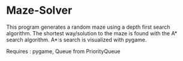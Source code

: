 # Maze-Solver
This program generates a random maze using a depth first search algorithm.
The shortest way/solution to the maze is found with the A* search algorithm.
A*:s search is visualized with pygame.

Requires : pygame, Queue from PriorityQueue
